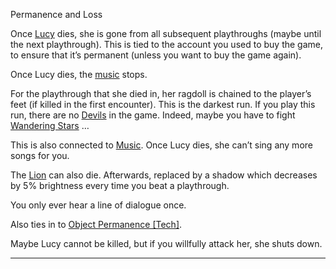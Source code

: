 Permanence and Loss

Once [Lucy](/p/dc866b99f5794c99874dbaae8479870f) dies, she is gone from all subsequent playthroughs (maybe until the next playthrough). This is tied to the account you used to buy the game, to ensure that it’s permanent (unless you want to buy the game again).

Once Lucy dies, the [music](/p/4f10d741d1b949dda6606a9af27b0225) stops.

For the playthrough that she died in, her ragdoll is chained to the player’s feet (if killed in the first encounter). This is the darkest run. If you play this run, there are no [Devils](/p/a22030bec1ff40e587d2146fb95be185) in the game. Indeed, maybe you have to fight [Wandering Stars](/p/f4a90264fddc4ff6af8749329d31eb50) …

This is also connected to [Music](/p/4f10d741d1b949dda6606a9af27b0225). Once Lucy dies, she can’t sing any more songs for you.

The [Lion](/p/2001b9b679ed4d8abbd8cfb46998773c) can also die. Afterwards, replaced by a shadow which decreases by 5% brightness every time you beat a playthrough.

You only ever hear a line of dialogue once.

Also ties in to [Object Permanence \[Tech\]](/p/8e4453da33024fff9ae92105ae14e534).

Maybe Lucy cannot be killed, but if you willfully attack her, she shuts down.

***
